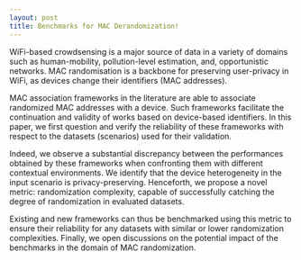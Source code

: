 ```yaml
---
layout: post
title: Benchmarks for MAC Derandomization!
---
```


WiFi-based crowdsensing is a major source of data in a variety of domains such as human-mobility, pollution-level
estimation, and, opportunistic networks. MAC randomisation is a backbone for preserving user-privacy in WiFi, as devices change
their identifiers (MAC addresses). 

MAC association frameworks in the literature are able to associate randomized MAC addresses
with a device. Such frameworks facilitate the continuation and validity of works based on device-based identifiers. In this paper,
we first question and verify the reliability of these frameworks with respect to the datasets (scenarios) used for their validation. 

Indeed, we observe a substantial discrepancy between the performances obtained by these frameworks when confronting
them with different contextual environments. We identify that the device heterogeneity in the input scenario is privacy-preserving.
Henceforth, we propose a novel metric: randomization complexity, capable of successfully catching the degree of randomization in
evaluated datasets. 

Existing and new frameworks can thus be benchmarked using this metric to ensure their reliability for
any datasets with similar or lower randomization complexities. Finally, we open discussions on the potential impact of the
benchmarks in the domain of MAC randomization.
